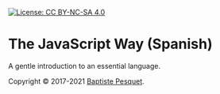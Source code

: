 [![License: CC BY-NC-SA 4.0](https://img.shields.io/badge/License-CC%20BY--NC--SA%204.0-blue.svg)](LICENSE)

# The JavaScript Way (Spanish)

A gentle introduction to an essential language.

Copyright © 2017-2021 [Baptiste Pesquet](http://bpesquet.fr).
